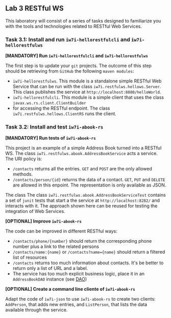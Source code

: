 ## Lab 3 RESTful WS

This laboratory will consist of a series of tasks designed to familiarize you with the tools and
technologies related to RESTful Web Services.

### Task 3.1: Install and run `iw7i-hellorestfulcli` and `iw7i-hellorestfulws`

**[MANDATORY] Run `iw7i-hellorestfulcli` and `iw7i-hellorestfulws`** 

The first step is to update your `git` projects. The outcome of this step should be retrieving
from `GitHub` the following `maven modules`:
* `iw7i-hellorestfulws`. This module is a standalone simple RESTful Web Service that can be run with the class
`iw7i.restfulws.hellows.Server`. This class publishes the service at `http://localhost:8080/helloWorld`.
* `iw7i-hellorestfulcli`. This module is a simple client that uses the class `javax.ws.rs.client.ClientBuilder` 
* for accessing the RESTful endpoint. The class `iw7i.restfulws.hellows.ClientRS` runs the client.

### Task 3.2: Install and test `iw7i-abook-rs`

**[MANDATORY] Run tests of `iw7i-abook-rs`** 

This project is an example of a simple Address Book turned into a RESTful WS. The class `iw7i.restfulws.abook.AddressBookService` acts a service. The URI policy is:
* `/contacts` returns all the entries. `GET` and `POST` are the only allowed methods.
* `/contacts/person/{id}` returns the data of a contact. `GET`, `PUT` and `DELETE` are allowed in this enpoint.
The representation is only available as JSON. 

The class The class `iw7i.restfulws.abook.AddressBookServiceTest` contains a set of `junit` tests that start a the service at
`http://localhost:8282/` and interacts with it. The approach shown here can be reused for testing the integration of Web Services.

**[OPTIONAL] Improve `iw7i-abook-rs`** 

The code can be improved in different RESTful ways:
* `/contacts/phone/{number}` should return the corresponding phone number plus a link to the related persons 
* `/contacts/name:{name}` or `/contacts?name={name}`  should return a filtered list of resources
* `/contacts` returns too much information about contacts. It's be better to return only a list of URL and a label.
* The service has too much explicit business logic, place it in an `AddressBookDAO` instance (see [DAO](http://www.oracle.com/technetwork/java/dataaccessobject-138824.html))

**[OPTIONAL] Create a command line cliente of `iw7i-abook-rs`** 

Adapt the code of `iw7i-json` to use `iw7i-abook-rs` to create two clients: `AddPerson`, that adds 
new entries, and `ListPerson`, that lists the data available through the service.
